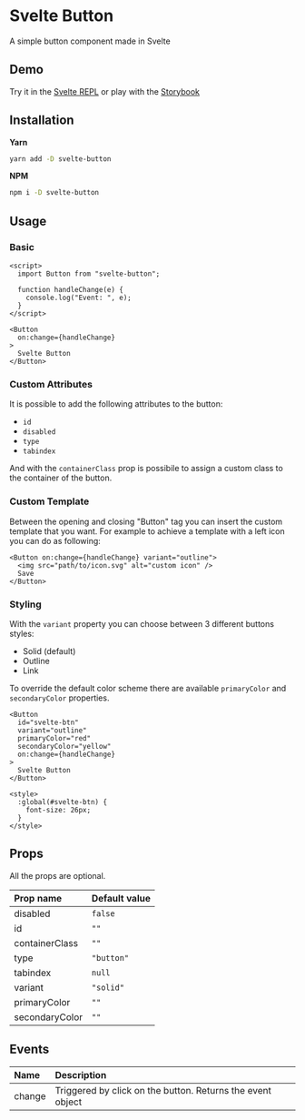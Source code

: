 # Svelte Button

A simple button component made in Svelte

## Demo

Try it in the [Svelte REPL](https://svelte.dev/repl/8c2c1227011049e4bc6c6312abe2748f)
or play with the [Storybook](https://main--6229ceda6f955d003a8e368d.chromatic.com)

## Installation

**Yarn**

```bash
yarn add -D svelte-button
```

**NPM**

```bash
npm i -D svelte-button
```

## Usage

### Basic

```svelte
<script>
  import Button from "svelte-button";

  function handleChange(e) {
    console.log("Event: ", e);
  }
</script>

<Button
  on:change={handleChange}
>
  Svelte Button
</Button>
```

### Custom Attributes

It is possible to add the following attributes to the button:

- `id`
- `disabled`
- `type`
- `tabindex`

And with the `containerClass` prop is possibile to assign a custom class to the container of the button.

### Custom Template

Between the opening and closing "Button" tag you can insert the custom template that you want.
For example to achieve a template with a left icon you can do as following:

```svelte
<Button on:change={handleChange} variant="outline">
  <img src="path/to/icon.svg" alt="custom icon" />
  Save
</Button>
```

### Styling

With the `variant` property you can choose between 3 different buttons styles:

- Solid (default)
- Outline
- Link

To override the default color scheme there are available `primaryColor` and `secondaryColor` properties.

```svelte
<Button
  id="svelte-btn"
  variant="outline"
  primaryColor="red"
  secondaryColor="yellow"
  on:change={handleChange}
>
  Svelte Button
</Button>

<style>
  :global(#svelte-btn) {
    font-size: 26px;
  }
</style>
```

## Props

All the props are optional.

| Prop name      | Default value |
| :------------- | :------------ |
| disabled       | `false`       |
| id             | `""`          |
| containerClass | `""`          |
| type           | `"button"`    |
| tabindex       | `null`        |
| variant        | `"solid"`     |
| primaryColor   | `""`          |
| secondaryColor | `""`          |

## Events

| Name   | Description                                                |
| :----- | :--------------------------------------------------------- |
| change | Triggered by click on the button. Returns the event object |
